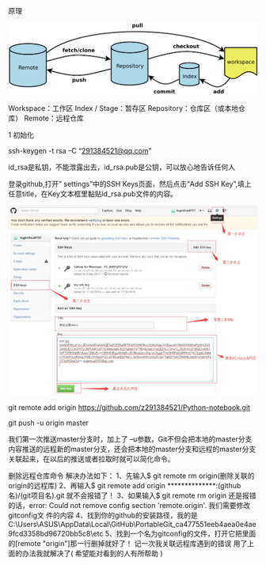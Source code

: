 原理

![img](使用说明.assets/v2-3bc9d5f2c49a713c776e69676d7d56c5_720w.jpg)

Workspace：工作区
Index / Stage：暂存区
Repository：仓库区（或本地仓库）
Remote：远程仓库

1 初始化

ssh-keygen -t rsa –C “291384521@qq.com”

id_rsa是私钥，不能泄露出去，id_rsa.pub是公钥，可以放心地告诉任何人

登录github,打开” settings”中的SSH Keys页面，然后点击“Add SSH Key”,填上任意title，在Key文本框里黏贴id_rsa.pub文件的内容。

![img](使用说明.assets/v2-c7546a7705a83f46bd82c7b44ac38f55_720w.jpg)

git remote add origin https://github.com/z291384521/Python-notebook.git

git push -u origin master

我们第一次推送master分支时，加上了 –u参数，Git不但会把本地的master分支内容推送的远程新的master分支，还会把本地的master分支和远程的master分支关联起来，在以后的推送或者拉取时就可以简化命令。


删除远程仓库命令 
解决办法如下：
1、先输⼊$ git remote rm origin(删除关联的origin的远程库)
2、再输⼊$ git remote add origin **************:(github名)/(git项⽬名).git 就不会报错了！
3、如果输⼊$ git remote rm origin 还是报错的话，error: Could not remove config section 'remote.origin'. 我们需要修改gitconfig⽂
件的内容
4、找到你的github的安装路径，我的是
C:\Users\ASUS\AppData\Local\GitHub\PortableGit_ca477551eeb4aea0e4ae9fcd3358bd96720bb5c8\etc
5、找到⼀个名为gitconfig的⽂件，打开它把⾥⾯的[remote "origin"]那⼀⾏删掉就好了！
记⼀次我关联远程库遇到的错误
⽤了上⾯的办法我就解决了( 希望能对看到的⼈有所帮助 )
